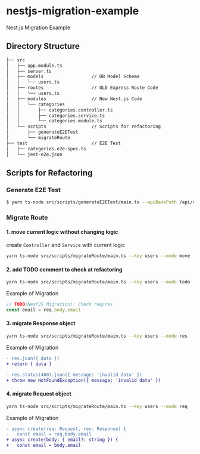 # nestjs-migration-example

Nest.js Migration Example

## Directory Structure

```sh
├── src
│   ├── app.module.ts
│   ├── server.ts
│   ├── models                  // DB Model Schema
│   │   └── users.ts
│   ├── routes                  // OLD Express Route Code
│   │   └── users.ts
│   ├── modules                 // New Nest.js Code
│   │   └── categories
│   │       ├── categories.controller.ts
│   │       ├── categories.service.ts
│   │       └── categories.module.ts
│   └── scripts                 // Scripts for refactoring
│       ├── generateE2ETest
│       └── migrateRoute
├── test                        // E2E Test
│   ├── categories.e2e-spec.ts
│   └── jest-e2e.json
```

## Scripts for Refactoring

### Generate E2E Test

```sh
$ yarn ts-node src/scripts/generateE2ETest/main.ts --apiBasePath /api/users --input src/routes/users.ts --output test/users.e2e-spec.ts
```

### Migrate Route

#### 1. move current logic without changing logic

create `Controller` and `Service` with current logic

```sh
yarn ts-node src/scripts/migrateRoute/main.ts --key users --mode move
```

#### 2. add TODO comment to check at refactoring

```sh
yarn ts-node src/scripts/migrateRoute/main.ts --key users --mode todo
```

Example of Migration

```ts
// TODO(NestJS Migration): Check req/res
const email = req.body.email
```

#### 3. migrate Response object

```sh
yarn ts-node src/scripts/migrateRoute/main.ts --key users --mode res
```

Example of Migration

```diff
- res.json({ data })
+ return { data }

- res.status(400).json({ message: 'invalid data' })
+ throw new NotFoundException({ message: 'invalid data' })
```

#### 4. migrate Request object

```sh
yarn ts-node src/scripts/migrateRoute/main.ts --key users --mode req
```

Example of Migration

```diff
- async create(req: Request, res: Response) {
-   const email = req.body.email
+ async create(body: { email?: string }) {
+   const email = body.email
```
